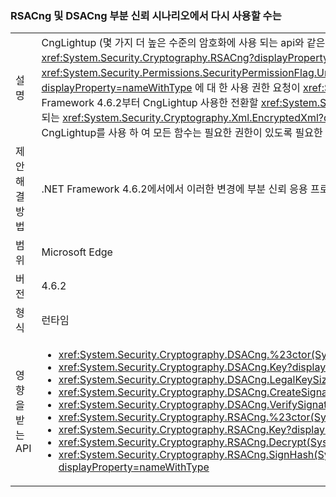 ### <a name="rsacng-and-dsacng-are-once-again-usable-in-partial-trust-scenarios"></a>RSACng 및 DSACng 부분 신뢰 시나리오에서 다시 사용할 수는

|   |   |
|---|---|
|설명|CngLightup (몇 가지 더 높은 수준의 암호화에 사용 되는 api와 같은 <xref:System.Security.Cryptography.Xml.EncryptedXml?displayProperty=nameWithType>) 및 <xref:System.Security.Cryptography.RSACng?displayProperty=nameWithType> 경우에 따라 완전 신뢰에 의존 합니다. 여기에 P/Invoke 어설션 하지 않고 <xref:System.Security.Permissions.SecurityPermissionFlag.UnmanagedCode?displayProperty=nameWithType> 권한과 코드 경로 여기서 <xref:System.Security.Cryptography.CngKey?displayProperty=nameWithType> 에 대 한 사용 권한 요청이 <xref:System.Security.Permissions.SecurityPermissionFlag.UnmanagedCode?displayProperty=nameWithType>합니다. .NET Framework 4.6.2부터 CngLightup 사용한 전환할 <xref:System.Security.Cryptography.RSACng?displayProperty=nameWithType> 가능 합니다. 따라서 부분 신뢰 응용 프로그램을 성공적으로 사용 되는 <xref:System.Security.Cryptography.Xml.EncryptedXml?displayProperty=nameWithType> 실패 하 고 throw 시작 <xref:System.Security.SecurityException> 예외입니다. 이 변경은 CngLightup를 사용 하 여 모든 함수는 필요한 권한이 있도록 필요한 어설션을 추가 합니다.|
|제안 해결 방법|.NET Framework 4.6.2에서에서 이러한 변경에 부분 신뢰 응용 프로그램 부정적인 영향을 주는, 경우에.NET Framework 4.7.1 업그레이드 합니다.|
|범위|Microsoft Edge|
|버전|4.6.2|
|형식|런타임|
|영향을 받는 API|<ul><li><xref:System.Security.Cryptography.DSACng.%23ctor(System.Security.Cryptography.CngKey)?displayProperty=nameWithType></li><li><xref:System.Security.Cryptography.DSACng.Key?displayProperty=nameWithType></li><li><xref:System.Security.Cryptography.DSACng.LegalKeySizes?displayProperty=nameWithType></li><li><xref:System.Security.Cryptography.DSACng.CreateSignature(System.Byte[])?displayProperty=nameWithType></li><li><xref:System.Security.Cryptography.DSACng.VerifySignature(System.Byte[],System.Byte[])?displayProperty=nameWithType></li><li><xref:System.Security.Cryptography.RSACng.%23ctor(System.Security.Cryptography.CngKey)?displayProperty=nameWithType></li><li><xref:System.Security.Cryptography.RSACng.Key?displayProperty=nameWithType></li><li><xref:System.Security.Cryptography.RSACng.Decrypt(System.Byte[],System.Security.Cryptography.RSAEncryptionPadding)?displayProperty=nameWithType></li><li><xref:System.Security.Cryptography.RSACng.SignHash(System.Byte[],System.Security.Cryptography.HashAlgorithmName,System.Security.Cryptography.RSASignaturePadding)?displayProperty=nameWithType></li></ul>|


